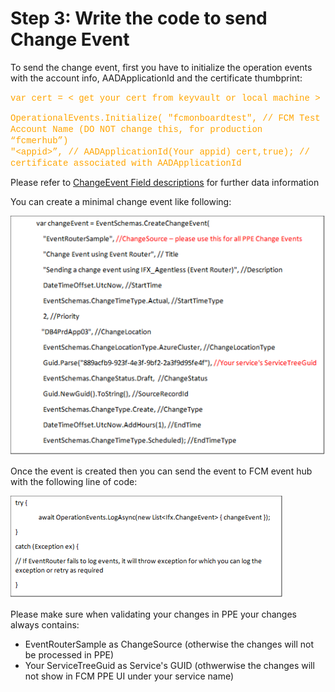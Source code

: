 # Step 3: Write the code to send Change Event  

To send the change event, first you have to initialize the operation events with the account info, AADApplicationId and the certificate thumbprint: 

<span style="font-family:Courier New; color:orange;">var cert = < get your cert from keyvault or local machine > </span>

<span style="font-family:Courier New; color:orange;"> OperationalEvents.Initialize( 
    "fcmonboardtest", // FCM Test Account Name (DO NOT change this, for production “fcmerhub”) 
 <span style="font-family:Courier New; color:orange;">    
        "\<appid>”, // AADApplicationId(Your appid) 
         cert,true); // certificate associated with AADApplicationId 
     </span>

Please refer to [ChangeEvent Field descriptions](https://eng.ms/docs/products/fcm-engineering-hub/onboard/datafielddesc/changeeventdesc) for further data information

<!--
*public static ChangeEvent CreateChangeEvent( 
string source,  
string title,  
string description,  
DateTimeOffset startTime,  
EventSchemas.ChangeTimeType startTimeType,  
byte priority,  
string impactedLocation,  
EventSchemas.ChangeLocationType locationType,  
Guid impactedServiceId,  
EventSchemas.ChangeStatus status,  
string sourceRecordId,  
EventSchemas.ChangeType changeType,  
DateTimeOffset endTime,  
EventSchemas.ChangeTimeType endTimeType,  
string? impactedComponentId = null,  
string changeOwner = null,  
string buildPath = null,  
string buildNumber = null,  
string changeInitiator = null,  
DateTimeOffset? created = null,  
EventSchemas.ChangeEnvironment? environmentName = null,  
DateTimeOffset? modified = null,  
string? subscriptionId = null,  
bool appendDescription = false,  
byte risk = 2,  
string externalSourceType = null,  
string? externalParentId = null);* -->



You can create a minimal change event like following: 

![alt text](media/ifx_02.png)

Once the event is created then you can send the event to FCM event hub with the following line of code: 

![alt text](media/ifx_03.png)

Please make sure when validating your changes in PPE your changes always contains: 
- EventRouterSample as ChangeSource (otherwise the changes will not be processed in PPE) 
- Your ServiceTreeGuid as Service's GUID (othwerwise the changes will not show in FCM PPE UI under your service name) 